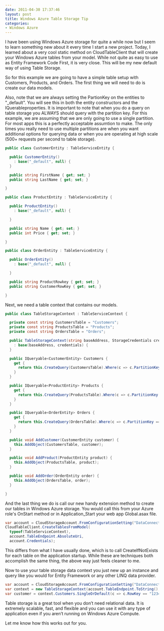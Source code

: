```yaml
---
date: 2011-04-30 17:37:46
layout: post
title: Windows Azure Table Storage Tip
categories:
- Windows Azure
---
```


I have been using Windows Azure storage for quite a while now but I seem to learn something new about it every time I start a new project. Today, I learned about a very cool static method on CloudTableClient that will create your Windows Azure tables from your model. While not quite as easy to use as Entity Framework Code First, it is very close. This will be my new default way of using Table Storage.

So for this example we are going to have a simple table setup with Customers, Products, and Orders. The first thing we will need to do is create our data models.

Also, note that we are always setting the PartionKey on the entities to "_default". You will see this in both the entity constructors and the IQuerableproperties. It is important to note that when you do a query on table storage you ALWAYS should query with the partition key. For this example, we are assuming that we are only going to use a single partition. For most apps this is a perfectly acceptable assumtion to make. The only times you really need to use multiple partitions are when you want additional options for querying data or when you are operating at high scale (500+ requests per second to table storage).

```cs
public class CustomerEntity : TableServiceEntity {

  public CustomerEntity()
    : base("_default", null) {
  }

  public string FirstName { get; set; }
  public string LastName { get; set; }

}

public class ProductEntity : TableServiceEntity {

  public ProductEntity()
    : base("_default", null) {

  }

  public string Name { get; set; }
  public int Price { get; set; }

}

public class OrderEntity : TableServiceEntity {

  public OrderEntity()
    : base("_default", null) {

  }

  public string ProductRowkey { get; set; }
  public string CustomerRowKey { get; set; }

}
```

Next, we need a table context that contains our models.

```cs
public class TableStorageContext : TableServiceContext {

  private const string CustomersTable = "Customers";
  private const string ProductsTable = "Products";
  private const string OrdersTable = "Orders";

  public TableStorageContext(string baseAddress, StorageCredentials credentials)
    : base(baseAddress, credentials) {
  }

  public IQueryable<CustomerEntity> Customers {
    get {
      return this.CreateQuery(CustomersTable).Where(c => c.PartitionKey == "_default");
    }
  }

  public IQueryable<ProductEntity> Products {
    get {
      return this.CreateQuery(ProductsTable).Where(c => c.PartitionKey == "_default");
    }
  }

  public IQueryable<OrderEntity> Orders {
    get {
      return this.CreateQuery(OrdersTable).Where(c => c.PartitionKey == "_default");
    }
  }

  public void AddCustomer(CustomerEntity customer) {
    this.AddObject(CustomersTable, customer);
  }

  public void AddProduct(ProductEntity product) {
    this.AddObject(ProductsTable, product);
  }

  public void AddOrder(OrderEntity order) {
    this.AddObject(OrdersTable, order);
  }

}
```

And the last thing we do is call our new handy extension method to create our tables in Windows Azure storage. You would call this from your Azure role's OnStart method or in Application_Start your web app Global.asax file.

```cs
var account = CloudStorageAccount.FromConfigurationSetting("DataConnectionString");
CloudTableClient.CreateTablesFromModel(
  typeof(TableServiceContext),
  account.TableEndpoint.AbsoluteUri,
  account.Credentials);
```

This differs from what I have usually done, which is to call CreateIfNotExists for each table on the application startup. While these are techniques both accomplish the same thing, the above way just feels cleaner to me.

Now to use your table storage data context you just new up an instance and query like you would for Entity Framework or any other LINQ data provider.

```cs
var account = CloudStorageAccount.FromConfigurationSetting("DataConnectionString");
var context = new TableStorageContext(account.TableEndpoint.ToString(), account.Credentials);
var customer = context.Customers.SingleOrDefault(c => c.RowKey == "1234");
```

Table storage is a great tool when you don’t need relational data. It is extremely scalable, fast, and flexible and you can use it with any type of application even if you aren’t running on Windows Azure Compute.

Let me know how this works out for you.
